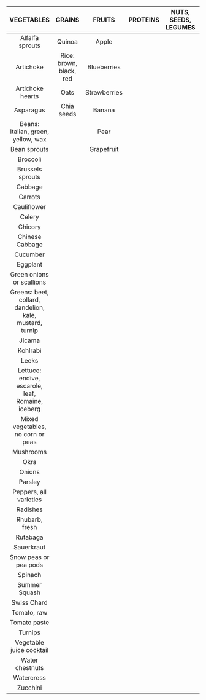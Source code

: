 | VEGETABLES | GRAINS | FRUITS | PROTEINS | NUTS, SEEDS, LEGUMES | FATS AND OILS |
| :----: | :----: | :----: | :----: | :----: | :----: |
|Alfalfa sprouts|Quinoa|Apple|
|Artichoke|Rice: brown, black, red|Blueberries|
|Artichoke hearts|Oats|Strawberries|
|Asparagus|Chia seeds|Banana|
|Beans: Italian, green, yellow, wax||Pear|
|Bean sprouts||Grapefruit|
|Broccoli|
|Brussels sprouts|
|Cabbage|
|Carrots|
|Cauliflower|
|Celery|
|Chicory|
|Chinese Cabbage|
|Cucumber|
|Eggplant|
|Green onions or scallions|
|Greens: beet, collard, dandelion, kale, mustard, turnip|
|Jicama|
|Kohlrabi|
|Leeks|
|Lettuce: endive, escarole, leaf, Romaine, iceberg|
|Mixed vegetables, no corn or peas|
|Mushrooms|
|Okra|
|Onions|
|Parsley|
|Peppers, all varieties|
|Radishes|
|Rhubarb, fresh|
|Rutabaga|
|Sauerkraut|
|Snow peas or pea pods|
|Spinach|
|Summer Squash|
|Swiss Chard|
|Tomato, raw|
|Tomato paste|
|Turnips|
|Vegetable juice cocktail|
|Water chestnuts|
|Watercress|
|Zucchini|
